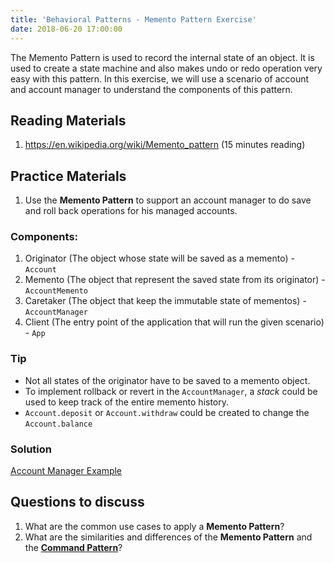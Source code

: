 ```yaml
---
title: 'Behavioral Patterns - Memento Pattern Exercise'
date: 2018-06-20 17:00:00
---
```

The Memento Pattern is used to record the internal state of an object. It is used to create a state machine and also makes undo or redo operation very easy with this pattern. In this exercise, we will use a scenario of account and account manager to understand the components of this pattern.
<!-- Excerpt End -->

## Reading Materials
1. <a target="_blank" href="https://en.wikipedia.org/wiki/Memento_pattern"><i class="external alternate icon"></i> https://en.wikipedia.org/wiki/Memento_pattern</a> (15 minutes reading)

## Practice Materials
1. Use the **Memento Pattern** to support an account manager to do save and roll back operations for his managed accounts.

### Components:
1. Originator (The object whose state will be saved as a memento) - `Account`
2. Memento (The object that represent the saved state from its originator) - `AccountMemento`
3. Caretaker (The object that keep the immutable state of mementos) - `AccountManager`
4. Client (The entry point of the application that will run the given scenario) - `App`

### Tip
- Not all states of the originator have to be saved to a memento object.
- To implement rollback or revert in the `AccountManager`, a *stack* could be used to keep track of the entire memento history.
- `Account.deposit` or `Account.withdraw` could be created to change the `Account.balance`

### Solution
<a target="_blank" href="https://github.com/zhenyanghua/design-patterns/tree/master/MementoPatternExample/src/main/java"><i class="external alternate icon"></i> Account Manager Example</a>

## Questions to discuss
1. What are the common use cases to apply a **Memento Pattern**?
2. What are the similarities and differences of the **Memento Pattern** and the [**Command Pattern**](https://www.leafyjava.com/articles/behavioral-patterns-command-pattern-exercise)?